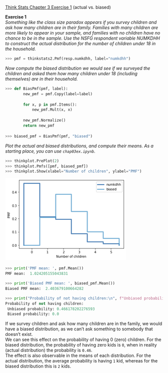 [Think Stats Chapter 3 Exercise 1](http://greenteapress.com/thinkstats2/html/thinkstats2004.html#toc31) (actual vs. biased)

**Exercise 1**  
*Something like the class size paradox appears if you survey children and ask how many children are in their family. Families with many children are more likely to appear in your sample, and families with no children have no chance to be in the sample.
Use the NSFG respondent variable NUMKDHH to construct the actual distribution for the number of children under 18 in the household.*

```python
>>> pmf = thinkstats2.Pmf(resp.numkdhh, label="numkdhh")
```

*Now compute the biased distribution we would see if we surveyed the children and asked them how many children under 18 (including themselves) are in their household.*

```python
>>> def BiasPmf(pmf, label):
        new_pmf = pmf.Copy(label=label)
    
        for x, p in pmf.Items():
            new_pmf.Mult(x, x)
    
        new_pmf.Normalize()
        return new_pmf

>>> biased_pmf = BiasPmf(pmf, "biased")
```

*Plot the actual and biased distributions, and compute their means. As a starting place, you can use ```chap03ex.ipynb```.*

```python
>>> thinkplot.PrePlot(2)
>>> thinkplot.Pmfs([pmf, biased_pmf])
>>> thinkplot.Show(xlabel="Number of children", ylabel="PMF")
```

![!](numkdhh.png)

```python
>>> print('PMF mean: ', pmf.Mean())
PMF mean:  1.024205155043831
```

```python
>>> print('Biased PMF mean: ', biased_pmf.Mean())
Biased PMF mean:  2.403679100664282
```

```python
>>> print("Probability of not having children:\n", f"Unbiased probability: {pmf.Prob(0)}", "\n", f"Biased probability: {biased_pmf.Prob(0)}")
Probability of not having children:
 Unbiased probability: 0.466178202276593 
 Biased probability: 0.0
```

If we survey children and ask how many children are in the family, we would have a biased distribution, as we can’t ask something to somebody that doesn’t exist.  
We can see this effect on the probability of having 0 (zero) children. For the biased distribution, the probability of having zero kids is ```0```, when in reality (actual distribution) the probability is ```0.46```.  
The effect is also observable in the means of each distribution. For the actual distribution, the average probability is having ```1``` kid, whereas for the biased distribution this is ```2``` kids.